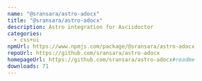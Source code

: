```yaml
---
name: "@sransara/astro-adocx"
title: "@sransara/astro-adocx"
description: Astro integration for Asciidoctor
categories:
  - css+ui
npmUrl: https://www.npmjs.com/package/@sransara/astro-adocx
repoUrl: https://github.com/sransara/astro-adocx
homepageUrl: https://github.com/sransara/astro-adocx#readme
downloads: 71
---
```


